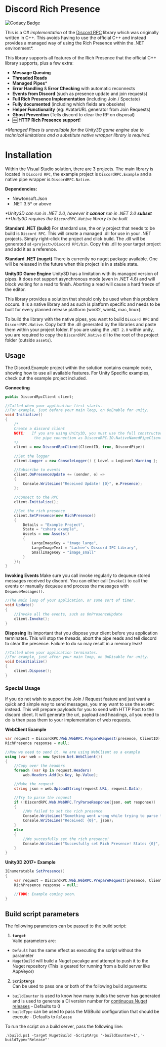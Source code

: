 # Discord Rich Presence

[![Codacy Badge](https://api.codacy.com/project/badge/Grade/a3fc8999eb734774bff83179fee2409e)](https://app.codacy.com/app/Lachee/discord-rpc-csharp?utm_source=github.com&utm_medium=referral&utm_content=Lachee/discord-rpc-csharp&utm_campaign=badger)


This is a C# _implementation_ of the [Discord RPC](https://github.com/discordapp/discord-rpc) library which was originally written in C++. This avoids having to use the official C++ and instead provides a managed way of using the Rich Presence within the .NET environment*.

This library supports all features of the Rich Presence that the official C++ library supports, plus a few extra:
 - **Message Queuing**
 - **Threaded Reads**
 - **Managed Pipes***
 - **Error Handling** & **Error Checking** with automatic reconnects
 - **Events from Discord** (such as presence update and join requests)
 - **Full Rich Presence Implementation** (including Join / Spectate)
 - **Fully documented** (including which fields are obsolete)
 - **Helper Functionality** (eg: AvatarURL generator from Join Requests)
 - **Ghost Prevention** (Tells discord to clear the RP on disposal)
 - :new: **HTTP Rich Presence support!**

_*Managed Pipes is unavailable for the Unity3D game engine due to technical limitations and a substitute native wrapper library is required._

# Installation
Within the Visual Studio solution, there are 3 projects. The main library is located in `Discord RPC`, the example project is `DiscordRPC.Example` and a native pipe wrapper is `DiscordRPC.Native`. 

**Dependencies:**
 - Newtonsoft.Json 
 - .NET 3.5* or above
 
_*Unity3D can run in .NET 2.0, however it **cannot** run in .NET 2.0 __subset___
_**Unity3D requires the `DiscordRPC.Native` library to be built_

**Standard .NET (build)**
For standard use, the only project that needs to be build is `Discord RPC`. This will create a managed .dll for use in your .NET projects. Simply right-click the project and click build. The .dll will be generated at `<project>/Discord RPC/bin`. Copy this .dll to your target project and add it as a reference.

**Standard .NET (nuget)**
There is currently no nuget package available. One will be released in the future when this project is in a stable state.

**Unity3D Game Engine**
Unity3D has a limitation with its managed version of pipes. It does not support asynchronous mode (even in .NET 4.6) and will block waiting for a read to finish. Aborting a read will cause a hard freeze of the editor.

This library provides a solution that should only be used when this problem occurs. It is a native library and as such is platform specific and needs to be built for every planned release platform (win32, win64, mac, linux). 

To build the library with the native pipes, you want to build `Discord RPC` and `DiscordRPC.Native`. Copy both the .dll generated by the libraries and paste them within your project folder. If you are using the `.NET 2.0` within unity, you are required to copy the `DiscordRPC.Native` dll to the root of the project folder (outside `assets`).


## Usage

The Discord.Example project within the solution contains example code, showing how to use all available features. For Unity Specific examples, check out the example project included. 

**Connecting**
```csharp
public DiscordRpcClient client;

//Called when your application first starts.
//For example, just before your main loop, on OnEnable for unity.
void Initialize() 
{
	/*
	Create a discord client
	NOTE: 	If you are using Unity3D, you must use the full constructor and define
			 the pipe connection as DiscordRPC.IO.NativeNamedPipeClient
	*/
	client = new DiscordRpcClient(ClientID, true, DiscordPipe))					
	
	//Set the logger
	client.Logger = new ConsoleLogger() { Level = LogLevel.Warning };

	//Subscribe to events
	client.OnPresenceUpdate += (sender, e) =>
	{
		Console.WriteLine("Received Update! {0}", e.Presence);
	};
	
	//Connect to the RPC
	client.Initialize();

	//Set the rich presence
	client.SetPresence(new RichPresence()
	{
		Details = "Example Project",
		State = "csharp example",
		Assets = new Assets()
		{
			LargeImageKey = "image_large",
			LargeImageText = "Lachee's Discord IPC Library",
			SmallImageKey = "image_small"
		}
	});	
}
```

**Invoking Events**
Make sure you call invoke regularly to dequeue stored messages received by discord. You can either call `Invoke()` to call the events or manually dequeue and process the messages with `DequeueMessages()`.
```csharp
//The main loop of your application, or some sort of timer.
void Update() 
{
	//Invoke all the events, such as OnPresenceUpdate
	client.Invoke();
}
```

**Disposing**
Its important that you dispose your client before you application terminates. This will stop the threads, abort the pipe reads and tell discord to clear the presence. Failure to do so may result in a memory leak!
```csharp
//Called when your application terminates.
//For example, just after your main loop, on OnDisable for unity.
void Deinitialize() 
{
	client.Dispose();
}
```
### Special Usage
If you do not wish to support the Join / Request feature and just want a quick and simple way to send messages, you may want to use the `WebRPC` instead. This will prepare payloads for you to send with HTTP Post to the discord client. It will generate the url, payload and headings, all you need to do is then pass them to your implementation of web requests.

**WebClient Example**
```csharp
var request = DiscordRPC.Web.WebRPC.PrepareRequest(presence, ClientID);
RichPresence response = null;

//Now we need to send it. We are using WebClient as a example
using (var web = new System.Net.WebClient())
{
	//Copy over the headers
	foreach (var kp in request.Headers)
		web.Headers.Add(kp.Key, kp.Value);

	//Make the request
	string json = web.UploadString(request.URL, request.Data);

	//Try to parse the request
	if (!DiscordRPC.Web.WebRPC.TryParseResponse(json, out response))
	{
		//We failed to set the rich presence
		Console.WriteLine("Something went wrong while trying to parse the response!");
		Console.WriteLine("Received: {0}", json);
	}
	else
	{
		//We succesfully set the rich presence!
		Console.WriteLine("Succesfully set Rich Presence! State: {0}", response.State);
	}
}
```

**Unity3D 2017+ Example**
```csharp
IEnumeratable SetPresence()
{
	var request = DiscordRPC.Web.WebRPC.PrepareRequest(presence, ClientID);
	RichPresence response = null;

	//TODO: Example coming soon.
}
```


## Build script parameters
The following parameters can be passed to the build script:
1. **`target`**  
Valid parameters are:
- `Default` has the same effect as executing the script without the parameter
- `NugetBuild` will build a Nuget pacakge and attempt to push it to the Nuget repository (This is geared for running from a build server like AppVeyor)
2. **`ScriptArgs`**  
Can be used to pass one or both of the following build arguments:
- `buildCounter` is used to know how many builds the server has generated and is used to generate a CI version number for [continuous Nuget releases](https://www.xavierdecoster.com/post/2013/04/29/semantic-versioning-auto-incremented-nuget-package-versions.html) - Defaults to 0
- `buildType` can be used to pass the MSBuild configuration that should be execute - Defaults to `Release`

To run the script on a build server, pass the following line:
```
.\build.ps1 -target NugetBuild -ScriptArgs '-buildCounter=1','-buildType="Release"'
```
